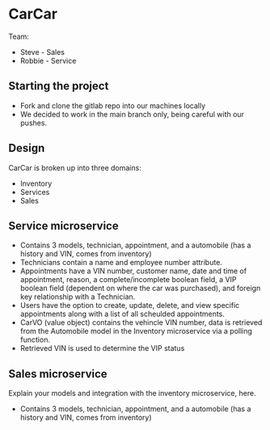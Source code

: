 # CarCar

Team:

* Steve - Sales
* Robbie - Service
  

## Starting the project
 - Fork and clone the gitlab repo into our machines locally
 - We decided to work in the main branch only, being careful with our pushes.

## Design
CarCar is broken up into three domains:

* Inventory
* Services
* Sales

<!-- ADD JPG HERE  -->


## Service microservice

  - Contains 3 models, technician, appointment, and a automobile (has a history and VIN, comes from inventory)
  - Technicians contain a name and employee number attribute.
  - Appointments have a VIN number, customer name, date and time of appointment, reason, a complete/incomplete boolean field, a VIP boolean field (dependent on where the car was purchased), and foreign key relationship with a Technician.
  - Users have the option to create, update, delete, and view specific appointments along with a list of all scheulded appointments.
  - CarVO (value object) contains the vehincle VIN number, data is retrieved from the Automobile model in the Inventory microservice via a polling function.
  - Retrieved VIN is used to determine the VIP status

## Sales microservice

Explain your models and integration with the inventory
microservice, here.


 
  - Contains 3 models, technician, appointment, and a automobile (has a history and VIN, comes from inventory)
